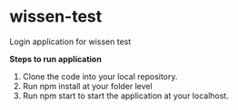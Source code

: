 # wissen-test
Login application for wissen test


**Steps to run application**
1. Clone the code into your local repository.
2. Run npm install at your folder level
3. Run npm start to start the application at your localhost.
